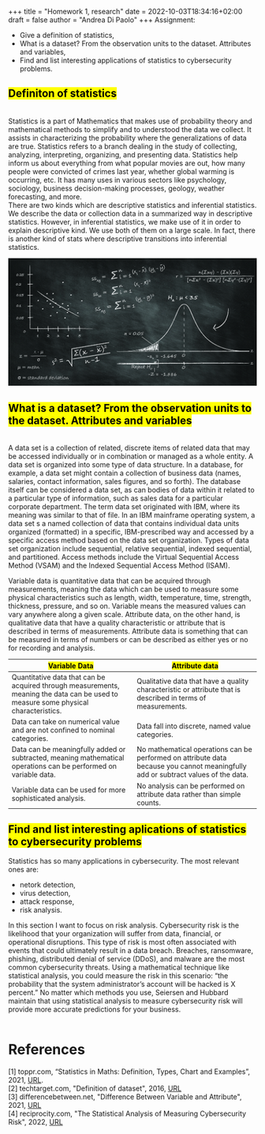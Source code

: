 +++
title = "Homework 1, research"
date = 2022-10-03T18:34:16+02:00
draft = false
author = "Andrea Di Paolo"
+++
Assignment: 
<ul>
    <li> Give a definition of statistics, </li>
    <li> What is a dataset? From the observation units to the dataset. Attributes and variables, </li>
    <li> Find and list interesting applications of statistics to cybersecurity problems. </li>
</ul>

<!--more-->




## <mark>Definiton of statistics </mark>
<br/>
Statistics is a part of Mathematics that makes use of probability theory and mathematical methods to simplify and to understood the data we collect. It assists in characterizing the probability where the generalizations of data are true. Statistics refers to a branch dealing in the study of collecting, analyzing, interpreting, organizing, and presenting data. Statistics help inform us about everything from what popular movies are out, how many people were convicted of crimes last year, whether global warming is occurring, etc. It has many uses in various sectors like psychology, sociology, business decision-making processes, geology, weather forecasting, and more. </br>
There are two kinds which are descriptive statistics and inferential statistics. We describe the data or collection data in a summarized way in descriptive statistics. However, in inferential statistics, we make use of it in order to explain descriptive kind. We use both of them on a large scale. In fact, there is another kind of stats where descriptive transitions into inferential statistics.

![Image alt](images/statistics-analytics-index.jpg)

## <mark>What is a dataset? From the observation units to the dataset. Attributes and variables</mark>
<br/>
A data set is a collection of related, discrete items of related data that may be accessed individually or in combination or managed as a whole entity.
A data set is organized into some type of data structure. In a database, for example, a data set might contain a collection of business data (names, salaries, contact information, sales figures, and so forth). The database itself can be considered a data set, as can bodies of data within it related to a particular type of information, such as sales data for a particular corporate department.
The term data set originated with IBM, where its meaning was similar to that of file. In an IBM mainframe operating system, a data set s a named collection of data that contains individual data units organized (formatted) in a specific, IBM-prescribed way and accessed by a specific access method based on the data set organization. Types of data set organization include sequential, relative sequential, indexed sequential, and partitioned. Access methods include the Virtual Sequential Access Method (VSAM) and the Indexed Sequential Access Method (ISAM).

Variable data is quantitative data that can be acquired through measurements, meaning the data which can be used to measure some physical characteristics such as length, width, temperature, time, strength, thickness, pressure, and so on. Variable means the measured values can vary anywhere along a given scale. Attribute data, on the other hand, is qualitative data that have a quality characteristic or attribute that is described in terms of measurements. Attribute data is something that can be measured in terms of numbers or can be described as either yes or no for recording and analysis.

| <mark>Variable Data</mark>                                                                                                                      | <mark>Attribute data</mark>                                                                                                                        |
|-------------------------------------------------------------------------------------------------------------------------------------|---------------------------------------------------------------------------------------------------------------------------------------|
| Quantitative data that can be acquired through measurements, meaning the data can be used to measure some physical characteristics. | Qualitative data that have a quality characteristic or attribute that is described in terms of measurements.                          |
| Data can take on numerical  value and are not confined  to nominal categories.                                                      | Data fall into discrete,  named value categories.                                                                                     |
| Data can be meaningfully  added or subtracted, meaning  mathematical operations can  be performed on variable data.                 | No mathematical operations  can be performed on attribute  data because you cannot  meaningfully add or  subtract values of the data. |
| Variable data can be used  for more sophisticated analysis.                                                                         | No analysis can be performed  on attribute data rather than  simple counts.                                                           |

## <mark>Find and list interesting aplications of statistics to cybersecurity problems</mark>
Statistics has so many applications in cybersecurity. The most relevant ones are:
<ul>
    <li>netork detection,</li>
    <li>virus detection,</li>
    <li>attack response,</li>
    <li>risk analysis.</li>
</ul>
In this section I want to focus on risk analysis.
Cybersecurity risk is the likelihood that your organization will suffer from data, financial, or operational disruptions. This type of risk is most often associated with events that could ultimately result in a data breach. Breaches, ransomware, phishing, distributed denial of service (DDoS), and malware are the most common cybersecurity threats.
Using a mathematical technique like statistical analysis, you could measure the risk in this scenario: “the probability that the system administrator’s account will be hacked is X percent.”
No matter which methods you use, Seiersen and Hubbard maintain that using statistical analysis to measure cybersecurity risk will provide more accurate predictions for your business.
<br/>
<br/>

# References 

[1] toppr.com, “Statistics in Maths: Definition, Types, Chart and Examples”, 2021, [URL](https://www.toppr.com/guides/maths/statistics/statistics-in-maths/). <br/>
[2] techtarget.com, "Definition of dataset", 2016, [URL](https://www.techtarget.com/whatis/definition/data-set)</br>
[3] differencebetween.net, "Difference Between Variable and Attribute", 2021, [URL](http://www.differencebetween.net/technology/difference-between-variable-and-attribute/)<br/>
[4] reciprocity.com, "The Statistical Analysis of Measuring Cybersecurity Risk", 2022, [URL](https://reciprocity.com/blog/the-statistical-analysis-of-measuring-cybersecurity-risk/)